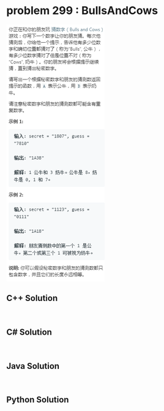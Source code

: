 
# problem 299 : BullsAndCows

<img src="https://github.com/Peefy/PeefyLeetCode/blob/master/doc/201-300/299.BullsAndCows/problem.png"/>

## C++ Solution

```c++



```

## C# Solution

```csharp



```

## Java Solution

```java



```

## Python Solution

```python

     

```




